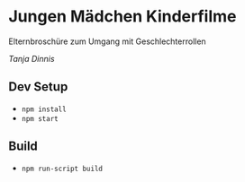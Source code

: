 # Jungen Mädchen Kinderfilme

Elternbroschüre zum Umgang mit Geschlechterrollen

_Tanja Dinnis_

## Dev Setup

*   `npm install`
*   `npm start`

## Build

*   `npm run-script build`
